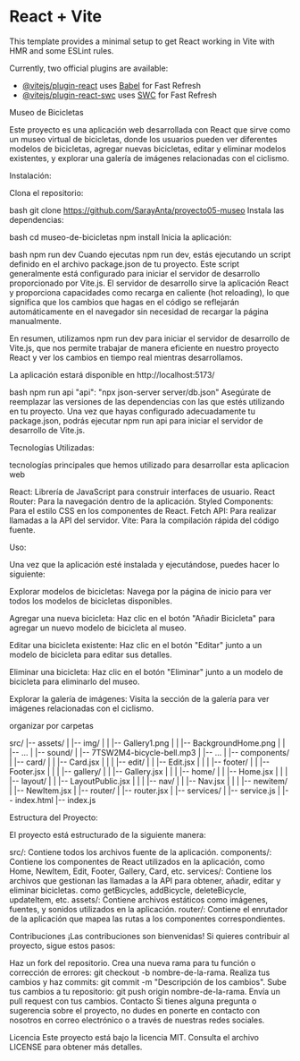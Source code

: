 # React + Vite

This template provides a minimal setup to get React working in Vite with HMR and some ESLint rules.

Currently, two official plugins are available:

- [@vitejs/plugin-react](https://github.com/vitejs/vite-plugin-react/blob/main/packages/plugin-react/README.md) uses [Babel](https://babeljs.io/) for Fast Refresh
- [@vitejs/plugin-react-swc](https://github.com/vitejs/vite-plugin-react-swc) uses [SWC](https://swc.rs/) for Fast Refresh


Museo de Bicicletas

Este proyecto es una aplicación web desarrollada con React que sirve como un museo virtual de bicicletas, donde los usuarios pueden ver diferentes modelos de bicicletas, agregar nuevas bicicletas, editar y eliminar modelos existentes, y explorar una galería de imágenes relacionadas con el ciclismo.

Instalación:

Clona el repositorio:

bash
git clone https://github.com/SarayAnta/proyecto05-museo
Instala las dependencias:

bash
cd museo-de-bicicletas
npm install
Inicia la aplicación:

bash
npm run dev
Cuando ejecutas npm run dev, estás ejecutando un script definido en el archivo package.json de tu proyecto. Este script generalmente está configurado para iniciar el servidor de desarrollo proporcionado por Vite.js. El servidor de desarrollo sirve la aplicación React y proporciona capacidades como recarga en caliente (hot reloading), lo que significa que los cambios que hagas en el código se reflejarán automáticamente en el navegador sin necesidad de recargar la página manualmente.

En resumen, utilizamos npm run dev para iniciar el servidor de desarrollo de Vite.js, que nos permite trabajar de manera eficiente en nuestro proyecto React y ver los cambios en tiempo real mientras desarrollamos.

La aplicación estará disponible en http://localhost:5173/

bash
npm run api
"api": "npx json-server server/db.json"
Asegúrate de reemplazar las versiones de las dependencias con las que estés utilizando en tu proyecto. Una vez que hayas configurado adecuadamente tu package.json, podrás ejecutar npm run api para iniciar el servidor de desarrollo de Vite.js.

Tecnologías Utilizadas:

tecnologías principales que hemos utilizado para desarrollar esta aplicacion web

React: Librería de JavaScript para construir interfaces de usuario.
React Router: Para la navegación dentro de la aplicación.
Styled Components: Para el estilo CSS en los componentes de React.
Fetch API: Para realizar llamadas a la API del servidor.
Vite: Para la compilación rápida del código fuente.


Uso:

Una vez que la aplicación esté instalada y ejecutándose, puedes hacer lo siguiente:

Explorar modelos de bicicletas: Navega por la página de inicio para ver todos los modelos de bicicletas disponibles.

Agregar una nueva bicicleta: Haz clic en el botón "Añadir Bicicleta" para agregar un nuevo modelo de bicicleta al museo.

Editar una bicicleta existente: Haz clic en el botón "Editar" junto a un modelo de bicicleta para editar sus detalles.

Eliminar una bicicleta: Haz clic en el botón "Eliminar" junto a un modelo de bicicleta para eliminarlo del museo.

Explorar la galería de imágenes: Visita la sección de la galería para ver imágenes relacionadas con el ciclismo.

organizar por carpetas 

src/
|-- assets/
|   |-- img/
|   |   |-- Gallery1.png
|   |   |-- BackgroundHome.png
|   |   |-- ...
|   |-- sound/
|       |-- 7TSW2M4-bicycle-bell.mp3
|       |-- ...
|
|-- components/
|   |-- card/
|   |   |-- Card.jsx
|   |
|   |-- edit/
|   |   |-- Edit.jsx
|   |
|   |-- footer/
|   |   |-- Footer.jsx
|   |
|   |-- gallery/
|   |   |-- Gallery.jsx
|   |
|   |-- home/
|   |   |-- Home.jsx
|   |
|   |-- layout/
|   |   |-- LayoutPublic.jsx
|   |
|   |-- nav/
|   |   |-- Nav.jsx
|   |
|   |-- newitem/
|       |-- NewItem.jsx
|
|-- router/
|   |-- router.jsx
|
|-- services/
|   |-- service.js
|
|-- index.html
|-- index.js


Estructura del Proyecto:

El proyecto está estructurado de la siguiente manera:

src/: Contiene todos los archivos fuente de la aplicación.
components/: Contiene los componentes de React utilizados en la aplicación, como Home, NewItem, Edit, Footer, Gallery, Card, etc.
services/: Contiene los archivos que gestionan las llamadas a la API para obtener, añadir, editar y eliminar bicicletas. como getBicycles, addBicycle, deleteBicycle, updateItem, etc.
assets/: Contiene archivos estáticos como imágenes, fuentes, y sonidos utilizados en la aplicación.
router/: Contiene el enrutador de la aplicación que mapea las rutas a los componentes correspondientes.

Contribuciones
¡Las contribuciones son bienvenidas! Si quieres contribuir al proyecto, sigue estos pasos:

Haz un fork del repositorio.
Crea una nueva rama para tu función o corrección de errores: git checkout -b nombre-de-la-rama.
Realiza tus cambios y haz commits: git commit -m "Descripción de los cambios".
Sube tus cambios a tu repositorio: git push origin nombre-de-la-rama.
Envía un pull request con tus cambios.
Contacto
Si tienes alguna pregunta o sugerencia sobre el proyecto, no dudes en ponerte en contacto con nosotros en correo electrónico o a través de nuestras redes sociales.


Licencia
Este proyecto está bajo la licencia MIT. Consulta el archivo LICENSE para obtener más detalles.